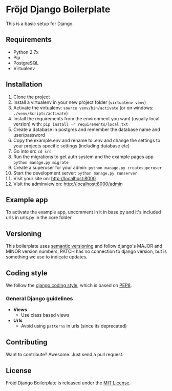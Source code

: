 # Fröjd Django Boilerplate
This is a basic setup for Django.


## Requirements

- Python 2.7x
- Pip
- PostgreSQL
- Virtualenv


## Installation

1. Clone the project
2. Install a virtualenv in your new project folder (`virtualenv venv`)
3. Activate the virtualenv: `source venv/bin/activate` (or on windows: `./venv/Scripts/activate`)
4. Install the requirements from the environment you want (usually local version) with: `pip install -r requirements/local.txt`
5. Create a database in postgres and remember the database name and user/password
6. Copy the example.env and rename to .env and change the settings to your projects specific settings (including database etc)
7. Go into src `cd src`
8. Run the migrations to get auth system and the example pages app `python manage.py migrate`
9. Create a superuser for your admin: `python manage.py createsuperuser`
10. Start the development server: `python manage.py runserver`
11. Visit your site on: [http://localhost:8000](http://localhost:8000)
12. Visit the adminview on: [http://localhost:8000/admin](http://localhost:8000/admin)


## Example app

To activate the example app, uncomment in it in base.py and it's included urls in urls.py in the core folder.


## Versioning

This boilerplate uses [semantic versioning](http://semver.org/) and follow django's MAJOR and MINOR version numbers, PATCH has no connection to django version, but is something we use to indicate updates.


## Coding style

We follow the [django coding style](https://docs.djangoproject.com/en/1.9/internals/contributing/writing-code/coding-style/), which is based on [PEP8](https://www.python.org/dev/peps/pep-0008).


### General Django guidelines

- **Views**
    - Use class based views
- **Urls**
    - Avoid using `patterns` in urls (since its deprecated)


## Contributing
Want to contribute? Awesome. Just send a pull request.


## License
Fröjd Django Boilerplate is released under the [MIT License](http://www.opensource.org/licenses/MIT).

